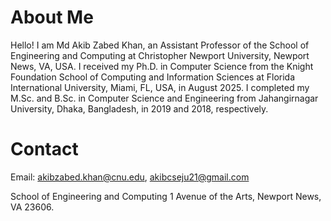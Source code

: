 # About Me
Hello! I am Md Akib Zabed Khan, an Assistant Professor of the School of Engineering and Computing at Christopher Newport University, Newport News, VA, USA. I received my Ph.D. in Computer Science from the Knight Foundation School of Computing and Information Sciences at Florida International University, Miami, FL, USA, in August 2025. I completed my M.Sc. and B.Sc. in Computer Science and Engineering from Jahangirnagar University, Dhaka, Bangladesh, in 2019 and 2018, respectively. 



# Contact

Email: akibzabed.khan@cnu.edu, akibcseju21@gmail.com

School of Engineering and Computing
1 Avenue of the Arts,
Newport News, VA 23606.
